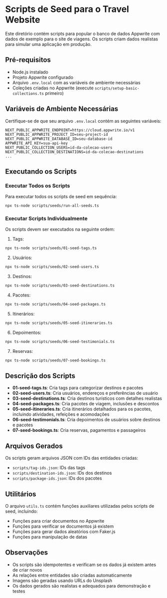 # Scripts de Seed para o Travel Website

Este diretório contém scripts para popular o banco de dados Appwrite com dados de exemplo para o site de viagens. Os scripts criam dados realistas para simular uma aplicação em produção.

## Pré-requisitos

- Node.js instalado
- Projeto Appwrite configurado
- Arquivo `.env.local` com as variáveis de ambiente necessárias
- Coleções criadas no Appwrite (execute `scripts/setup-basic-collections.ts` primeiro)

## Variáveis de Ambiente Necessárias

Certifique-se de que seu arquivo `.env.local` contém as seguintes variáveis:

```
NEXT_PUBLIC_APPWRITE_ENDPOINT=https://cloud.appwrite.io/v1
NEXT_PUBLIC_APPWRITE_PROJECT_ID=seu-project-id
NEXT_PUBLIC_APPWRITE_DATABASE_ID=seu-database-id
APPWRITE_API_KEY=sua-api-key
NEXT_PUBLIC_COLLECTION_USERS=id-da-colecao-users
NEXT_PUBLIC_COLLECTION_DESTINATIONS=id-da-colecao-destinations
...
```

## Executando os Scripts

### Executar Todos os Scripts

Para executar todos os scripts de seed em sequência:

```bash
npx ts-node scripts/seeds/run-all-seeds.ts
```

### Executar Scripts Individualmente

Os scripts devem ser executados na seguinte ordem:

1. Tags:
```bash
npx ts-node scripts/seeds/01-seed-tags.ts
```

2. Usuários:
```bash
npx ts-node scripts/seeds/02-seed-users.ts
```

3. Destinos:
```bash
npx ts-node scripts/seeds/03-seed-destinations.ts
```

4. Pacotes:
```bash
npx ts-node scripts/seeds/04-seed-packages.ts
```

5. Itinerários:
```bash
npx ts-node scripts/seeds/05-seed-itineraries.ts
```

6. Depoimentos:
```bash
npx ts-node scripts/seeds/06-seed-testimonials.ts
```

7. Reservas:
```bash
npx ts-node scripts/seeds/07-seed-bookings.ts
```

## Descrição dos Scripts

- **01-seed-tags.ts**: Cria tags para categorizar destinos e pacotes
- **02-seed-users.ts**: Cria usuários, endereços e preferências de usuário
- **03-seed-destinations.ts**: Cria destinos turísticos com detalhes realistas
- **04-seed-packages.ts**: Cria pacotes de viagem, inclusões e descontos
- **05-seed-itineraries.ts**: Cria itinerários detalhados para os pacotes, incluindo atividades, refeições e acomodações
- **06-seed-testimonials.ts**: Cria depoimentos de usuários sobre destinos e pacotes
- **07-seed-bookings.ts**: Cria reservas, pagamentos e passageiros

## Arquivos Gerados

Os scripts geram arquivos JSON com IDs das entidades criadas:

- `scripts/tag-ids.json`: IDs das tags
- `scripts/destination-ids.json`: IDs dos destinos
- `scripts/package-ids.json`: IDs dos pacotes

## Utilitários

O arquivo `utils.ts` contém funções auxiliares utilizadas pelos scripts de seed, incluindo:

- Funções para criar documentos no Appwrite
- Funções para verificar se documentos já existem
- Funções para gerar dados aleatórios com Faker.js
- Funções para manipulação de datas

## Observações

- Os scripts são idempotentes e verificam se os dados já existem antes de criar novos
- As relações entre entidades são criadas automaticamente
- Imagens são geradas usando URLs do Unsplash
- Os dados gerados são realistas e adequados para demonstração e testes
